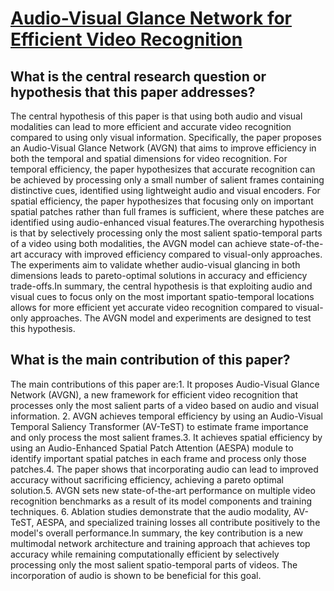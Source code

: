 # [Audio-Visual Glance Network for Efficient Video Recognition](https://arxiv.org/abs/2308.09322)

## What is the central research question or hypothesis that this paper addresses?

The central hypothesis of this paper is that using both audio and visual modalities can lead to more efficient and accurate video recognition compared to using only visual information. Specifically, the paper proposes an Audio-Visual Glance Network (AVGN) that aims to improve efficiency in both the temporal and spatial dimensions for video recognition. For temporal efficiency, the paper hypothesizes that accurate recognition can be achieved by processing only a small number of salient frames containing distinctive cues, identified using lightweight audio and visual encoders. For spatial efficiency, the paper hypothesizes that focusing only on important spatial patches rather than full frames is sufficient, where these patches are identified using audio-enhanced visual features.The overarching hypothesis is that by selectively processing only the most salient spatio-temporal parts of a video using both modalities, the AVGN model can achieve state-of-the-art accuracy with improved efficiency compared to visual-only approaches. The experiments aim to validate whether audio-visual glancing in both dimensions leads to pareto-optimal solutions in accuracy and efficiency trade-offs.In summary, the central hypothesis is that exploiting audio and visual cues to focus only on the most important spatio-temporal locations allows for more efficient yet accurate video recognition compared to visual-only approaches. The AVGN model and experiments are designed to test this hypothesis.


## What is the main contribution of this paper?

The main contributions of this paper are:1. It proposes Audio-Visual Glance Network (AVGN), a new framework for efficient video recognition that processes only the most salient parts of a video based on audio and visual information. 2. AVGN achieves temporal efficiency by using an Audio-Visual Temporal Saliency Transformer (AV-TeST) to estimate frame importance and only process the most salient frames.3. It achieves spatial efficiency by using an Audio-Enhanced Spatial Patch Attention (AESPA) module to identify important spatial patches in each frame and process only those patches.4. The paper shows that incorporating audio can lead to improved accuracy without sacrificing efficiency, achieving a pareto optimal solution.5. AVGN sets new state-of-the-art performance on multiple video recognition benchmarks as a result of its model components and training techniques. 6. Ablation studies demonstrate that the audio modality, AV-TeST, AESPA, and specialized training losses all contribute positively to the model's overall performance.In summary, the key contribution is a new multimodal network architecture and training approach that achieves top accuracy while remaining computationally efficient by selectively processing only the most salient spatio-temporal parts of videos. The incorporation of audio is shown to be beneficial for this goal.

